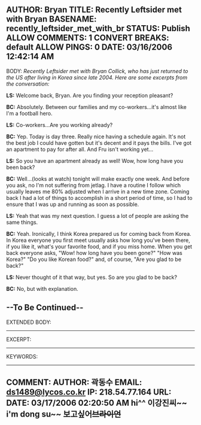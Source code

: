 AUTHOR: Bryan
TITLE: Recently Leftsider met with Bryan
BASENAME: recently_leftsider_met_with_br
STATUS: Publish
ALLOW COMMENTS: 1
CONVERT BREAKS: __default__
ALLOW PINGS: 0
DATE: 03/16/2006 12:42:14 AM
-----
BODY:
<em>Recently Leftsider met with Bryan Collick, who has just returned to the US after living in Korea since late 2004. Here are some excerpts from the conversation:</em>

<strong>LS:</strong> Welcome back, Bryan. Are you finding your reception pleasant?

<strong>BC:</strong> Absolutely. Between our families and my co-workers...it's almost like I'm a football hero.

<strong>LS:</strong> Co-workers...Are you working already?

<strong>BC:</strong> Yep. Today is day three. Really nice having a schedule again. It's not the best job I could have gotten but it's decent and it pays the bills. I've got an apartment to pay for after all. And Fru isn't working yet...

<strong>LS:</strong> So you have an apartment already as well! Wow, how long have you been back? 

<strong>BC:</strong> Well...(looks at watch) tonight will make exactly one week. And before you ask, no I'm not suffering from jetlag. I have a routine I follow which usually leaves me 80% adjusted when I arrive in a new time zone. Coming back I had a lot of things to accomplish in a short period of time, so I had to ensure that I was up and running as soon as possible. 

<strong>LS:</strong> Yeah that was my next question. I guess a lot of people are asking the same things.

<strong>BC:</strong> Yeah. Ironically, I think Korea prepared us for coming back from Korea. In Korea everyone you first meet usually asks how long you've been there, if you like it, what's your favorite food, and if you miss home. When you get back everyone asks, "Wow! how long have you been gone?" "How was Korea?" "Do you like Korean food?" and, of course, "Are you glad to be back?"

<strong>LS: </strong>Never thought of it that way, but yes. So are you glad to be back?

<strong>BC:</strong> No, but with explanation.

--To Be Continued--
-----
EXTENDED BODY:

-----
EXCERPT:

-----
KEYWORDS:

-----

COMMENT:
AUTHOR: 곽동수
EMAIL: ds1489@lycos.co.kr
IP: 218.54.77.164
URL: 
DATE: 03/17/2006 02:20:50 AM
hi^^ 이강진씨~~
i'm dong su~~
보고싶어~~브라이언~~
-----


